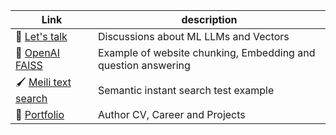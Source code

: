 | Link | description |
| --- |  - |
| 👋 [Let's talk](https://github.com/orgs/VectorMind/discussions) | Discussions about ML LLMs and Vectors |
| 🧠 [OpenAI FAISS](https://github.com/VectorMind/openai-faiss) | Example of website chunking, Embedding and question answering|
| 🖌 [Meili text search](https://github.com/VectorMind/meilisearch-test) | Semantic instant search test example|
| 💼 [Portfolio](https://wassfila.github.io/) | Author CV, Career and Projects |
